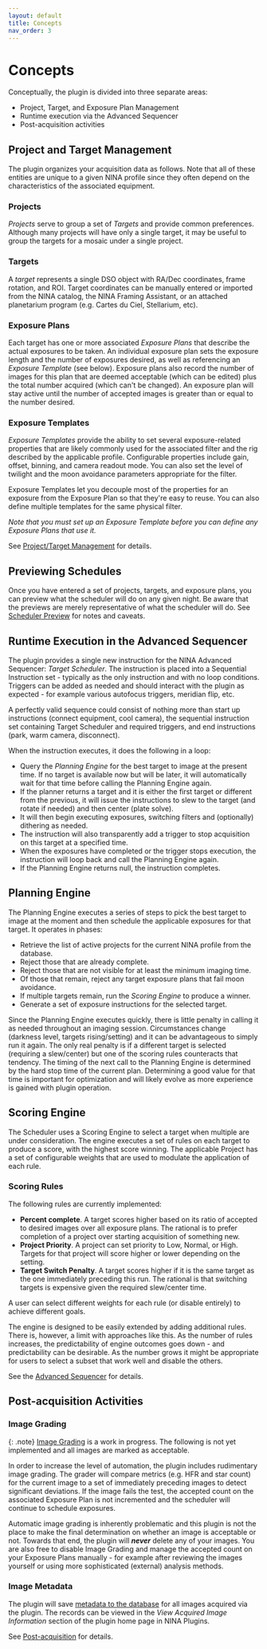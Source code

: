 ```yaml
---
layout: default
title: Concepts
nav_order: 3
---
```


# Concepts

Conceptually, the plugin is divided into three separate areas:
* Project, Target, and Exposure Plan Management
* Runtime execution via the Advanced Sequencer
* Post-acquisition activities

## Project and Target Management

The plugin organizes your acquisition data as follows.  Note that all of these entities are unique to a given NINA profile since they often depend on the characteristics of the associated equipment.

### Projects
_Projects_ serve to group a set of _Targets_ and provide common preferences.  Although many projects will have only a single target, it may be useful to group the targets for a mosaic under a single project.

### Targets
A _target_ represents a single DSO object with RA/Dec coordinates, frame rotation, and ROI.  Target coordinates can be manually entered or imported from the NINA catalog, the NINA Framing Assistant, or an attached planetarium program (e.g. Cartes du Ciel, Stellarium, etc).

### Exposure Plans
Each target has one or more associated _Exposure Plans_ that describe the actual exposures to be taken.  An individual exposure plan sets the exposure length and the number of exposures desired, as well as referencing an _Exposure Template_ (see below).  Exposure plans also record the number of images for this plan that are deemed acceptable (which can be edited) plus the total number acquired (which can't be changed).  An exposure plan will stay active until the number of accepted images is greater than or equal to the number desired.

### Exposure Templates
_Exposure Templates_ provide the ability to set several exposure-related properties that are likely commonly used for the associated filter and the rig described by the applicable profile.  Configurable properties include gain, offset, binning, and camera readout mode.  You can also set the level of twilight and the moon avoidance parameters appropriate for the filter.

Exposure Templates let you decouple most of the properties for an exposure from the Exposure Plan so that they're easy to reuse.  You can also define multiple templates for the same physical filter.

_Note that you must set up an Exposure Template before you can define any Exposure Plans that use it._


See [Project/Target Management](target-management/index.html) for details.

## Previewing Schedules

Once you have entered a set of projects, targets, and exposure plans, you can preview what the scheduler will do on any given night.  Be aware that the previews are merely representative of what the scheduler will do.  See [Scheduler Preview](scheduler-preview.html) for notes and caveats.

## Runtime Execution in the Advanced Sequencer

The plugin provides a single new instruction for the NINA Advanced Sequencer: _Target Scheduler_.  The instruction is placed into a Sequential Instruction set - typically as the only instruction and with no loop conditions.  Triggers can be added as needed and should interact with the plugin as expected - for example various autofocus triggers, meridian flip, etc.

A perfectly valid sequence could consist of nothing more than start up instructions (connect equipment, cool camera), the sequential instruction set containing Target Scheduler and required triggers, and end instructions (park, warm camera, disconnect).

When the instruction executes, it does the following in a loop:
* Query the _Planning Engine_ for the best target to image at the present time.  If no target is available now but will be later, it will automatically wait for that time before calling the Planning Engine again.
* If the planner returns a target and it is either the first target or different from the previous, it will issue the instructions to slew to the target (and rotate if needed) and then center (plate solve).
* It will then begin executing exposures, switching filters and (optionally) dithering as needed.
* The instruction will also transparently add a trigger to stop acquisition on this target at a specified time.
* When the exposures have completed or the trigger stops execution, the instruction will loop back and call the Planning Engine again.
* If the Planning Engine returns null, the instruction completes.

## Planning Engine

The Planning Engine executes a series of steps to pick the best target to image at the moment and then schedule the applicable exposures for that target.  It operates in phases:
* Retrieve the list of active projects for the current NINA profile from the database.
* Reject those that are already complete.
* Reject those that are not visible for at least the minimum imaging time.
* Of those that remain, reject any target exposure plans that fail moon avoidance.
* If multiple targets remain, run the _Scoring Engine_ to produce a winner.
* Generate a set of exposure instructions for the selected target.

Since the Planning Engine executes quickly, there is little penalty in calling it as needed throughout an imaging session.  Circumstances change (darkness level, targets rising/setting) and it can be advantageous to simply run it again.  The only real penalty is if a different target is selected (requiring a slew/center) but one of the scoring rules counteracts that tendency.  The timing of the next call to the Planning Engine is determined by the hard stop time of the current plan.  Determining a good value for that time is important for optimization and will likely evolve as more experience is gained with plugin operation.

## Scoring Engine

The Scheduler uses a Scoring Engine to select a target when multiple are under consideration.  The engine executes a set of rules on each target to produce a score, with the highest score winning.  The applicable Project has a set of configurable weights that are used to modulate the application of each rule.

### Scoring Rules

The following rules are currently implemented:
* **Percent complete**.  A target scores higher based on its ratio of accepted to desired images over all exposure plans.  The rational is to prefer completion of a project over starting acquisition of something new.
* **Project Priority**.  A project can set priority to Low, Normal, or High.  Targets for that project will score higher or lower depending on the setting.
* **Target Switch Penalty**.  A target scores higher if it is the same target as the one immediately preceding this run.  The rational is that switching targets is expensive given the required slew/center time.

A user can select different weights for each rule (or disable entirely) to achieve different goals.

The engine is designed to be easily extended by adding additional rules.  There is, however, a limit with approaches like this.  As the number of rules increases, the predictability of engine outcomes goes down - and predictability can be desirable.  As the number grows it might be appropriate for users to select a subset that work well and disable the others.

See the [Advanced Sequencer](sequencer/index.html) for details.

## Post-acquisition Activities

### Image Grading

{: .note}
[Image Grading](post-acquisition/image-grader.html) is a work in progress.  The following is not yet implemented and all images are marked as acceptable.

In order to increase the level of automation, the plugin includes rudimentary image grading.  The grader will compare metrics (e.g. HFR and star count) for the current image to a set of immediately preceding images to detect significant deviations.  If the image fails the test, the accepted count on the associated Exposure Plan is not incremented and the scheduler will continue to schedule exposures.

Automatic image grading is inherently problematic and this plugin is not the place to make the final determination on whether an image is acceptable or not.  Towards that end, the plugin will **_never_** delete any of your images.  You are also free to disable Image Grading and manage the accepted count on your Exposure Plans manually - for example after reviewing the images yourself or using more sophisticated (external) analysis methods.

### Image Metadata

The plugin will save [metadata to the database](post-acquisition/acquisition-data.html) for all images acquired via the plugin.  The records can be viewed in the _View Acquired Image Information_ section of the plugin home page in NINA Plugins.

See [Post-acquisition](post-acquisition/index.html) for details.































